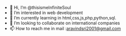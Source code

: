 - 👋 Hi, I’m @thisismeInfiniteSoul
- 👀 I’m interested in web development
- 🌱 I’m currently learning in html,css,js,php,python,sql.
- 💞️ I’m looking to collaborate on international companies
- 📫 How to reach me in mail :aravindsri2001@gmail.com

<!---
thisismearavind/thisismearavind is a ✨ special ✨ repository because its `README.md` (this file) appears on your GitHub profile.
You can click the Preview link to take a look at your changes.
--->
